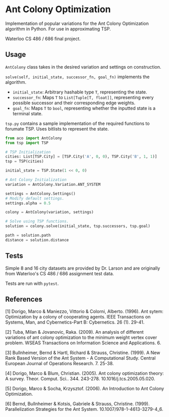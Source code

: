 Ant Colony Optimization
=======================

Implementation of popular variations for the Ant Colony Optimization algorithm in Python. For use in approximating TSP.

Waterloo CS 486 / 686 final project.

## Usage

`AntColony` class takes in the desired variation and settings on construction.

`solve(self, initial_state, successor_fn, goal_fn)` implements the algorithm.

- `initial_state`: Arbitrary hashable type `T`, representing the state.
- `successor_fn`: Maps `T` to `List[Tuple[T, float]]`, representing every possible successor and their corresponding edge weights.
- `goal_fn`: Maps `T` to `bool`, representing whether the inputted state is a terminal state.

`tsp.py` contains a sample implementation of the required functions to forumate TSP. Uses bitlists to represent the state.


```python
from aco import AntColony
from tsp import TSP

# TSP Initialization
cities: List[TSP.City] = [TSP.City('A', 0, 0), TSP.City('B', 1, 1)]
tsp = TSP(cities)

initial_state = TSP.State(1 << 0, 0)

# Ant Colony Initialization
variation = AntColony.Variation.ANT_SYSTEM

settings = AntColony.Settings()
# Modify default settings.
settings.alpha = 0.5

colony = AntColony(variation, settings)

# Solve using TSP functions.
solution = colony.solve(initial_state, tsp.successors, tsp.goal)

path = solution.path
distance = solution.distance
```

## Tests

Simple 8 and 16 city datasets are provided by Dr. Larson and are originally from Waterloo's CS 486 / 686 assignment test data.

Tests are run with `pytest`.

## References

[1] Dorigo, Marco & Maniezzo, Vittorio & Colorni, Alberto. (1996). Ant sytem: Optimization by a colony of cooperating agents. IEEE Transactions on Systems, Man, and Cybernetics-Part B: Cybernetics. 26 (1). 29-41.

[2] Tuba, Milan & Jovanovic, Raka. (2009). An analysis of different variations of ant colony optimization to the minimum weight vertex cover problem. WSEAS Transactions on Information Science and Applications. 6.

[3] Bullnheimer, Bernd & Hartl, Richard & Strauss, Christine. (1999). A New Rank Based Version of the Ant System - A Computational Study. Central European Journal of Operations Research. 7. 25-38.

[4] Dorigo, Marco & Blum, Christian. (2005). Ant colony optimization theory: A survey. Theor. Comput. Sci.. 344. 243-278. 10.1016/j.tcs.2005.05.020.

[5] Dorigo, Marco & Socha, Krzysztof. (2006). An Introduction to Ant Colony Optimization.

[6] Bernd, Bullnheimer & Kotsis, Gabriele & Strauss, Christine. (1999). Parallelization Strategies for the Ant System. 10.1007/978-1-4613-3279-4_6.
